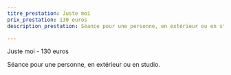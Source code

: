 ```yaml
---
titre_prestation: Juste moi
prix_prestation: 130 euros
description_prestation: Séance pour une personne, en extérieur ou en studio.

---
```

Juste moi - 130 euros

Séance pour une personne, en extérieur ou en studio.